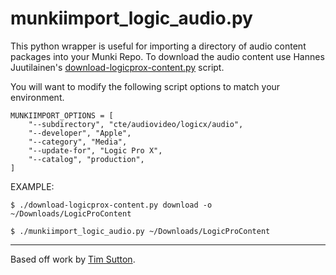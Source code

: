 munkiimport_logic_audio.py
===

This python wrapper is useful for importing a directory of audio content packages into your Munki Repo. To download the audio content use Hannes Juutilainen's [download-logicprox-content.py](https://github.com/hjuutilainen/adminscripts/blob/master/download-logicprox-content.py) script. 

You will want to modify the following script options to match your environment.

    MUNKIIMPORT_OPTIONS = [
        "--subdirectory", "cte/audiovideo/logicx/audio",
        "--developer", "Apple",
        "--category", "Media",
        "--update-for", "Logic Pro X",
        "--catalog", "production",
    ]

EXAMPLE:

    $ ./download-logicprox-content.py download -o ~/Downloads/LogicProContent

    $ ./munkiimport_logic_audio.py ~/Downloads/LogicProContent

---


Based off work by [Tim Sutton](https://github.com/timsutton/aamporter/blob/master/scripts/munkiimport_cc_installers.py).   